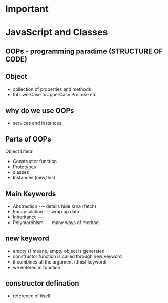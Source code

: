 # Important
# JavaScript and Classes

## OOPs - programming paradime (STRUCTURE OF CODE)

## Object 
- collection of properties and methods
- toLowerCase toUpperCase Proimse etc

## why do we use OOPs
- services and instances

## Parts of OOPs
Object Literal

- Constructor function
- Prototypes
- classes
- Instances (new,this)

## Main Keywords 
- Abstraction     --- details hide krna (fetch)
- Encapsulation   --- wrap up data
- Inheritance     ---
- Polymorphism    --- many ways of method

## new keyword
- empty {} means, empty object is generated
- constructor function is called through new keyword
- it combines all the argument (.this) keyword
- we entered in function

## constructor defination
- reference of itself